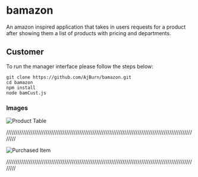 # bamazon
An amazon inspired application that takes in users requests for a product after showing them a list of products with pricing and departments.

## Customer

To run the manager interface please follow the steps below:

	git clone https://github.com/AjBurn/bamazon.git
	cd bamazon
	npm install
	node bamCust.js
  
  ### Images
  
 ![Product Table](https://user-images.githubusercontent.com/60077953/90852081-cbc8e780-e333-11ea-9318-6c0b347953f5.png)
 
  ////////////////////////////////////////////////////////////////////////////////////////////////////////
 
 ![Purchased Item](https://user-images.githubusercontent.com/60077953/90852166-06328480-e334-11ea-85eb-f8f90dba5db6.png)
 
 ////////////////////////////////////////////////////////////////////////////////////////////////////////
